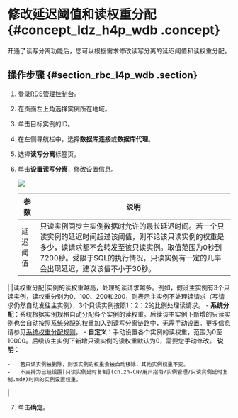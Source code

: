# 修改延迟阈值和读权重分配 {#concept_ldz_h4p_wdb .concept}

开通了读写分离功能后，您可以根据需求修改读写分离的延迟阈值和读权重分配。

## 操作步骤 {#section_rbc_l4p_wdb .section}

1.  登录[RDS管理控制台](https://rdsnew.console.aliyun.com/console/index#/rdsList/)。
2.  在页面左上角选择实例所在地域。
3.  单击目标实例的ID。
4.  在左侧导航栏中，选择**数据库连接**或**数据库代理**。
5.  选择**读写分离**标签页。
6.  单击**设置读写分离**，修改设置信息。

    ![](http://static-aliyun-doc.oss-cn-hangzhou.aliyuncs.com/assets/img/7916/15364603773100_zh-CN.png)

    |参数|说明|
    |--|--|
    |延迟阈值|只读实例同步主实例数据时允许的最长延迟时间。若一个只读实例的延迟时间超过该阈值，则不论该只读实例的权重是多少，读请求都不会转发至该只读实例。取值范围为0秒到7200秒。受限于SQL的执行情况，只读实例有一定的几率会出现延迟，建议该值不小于30秒。

|
    |读权重分配|实例的读权重越高，处理的读请求越多。例如，假设主实例有3个只读实例，读权重分别为0、100、200和200，则表示主实例不处理读请求（写请求仍然自动发往主实例），3个只读实例按照1：2：2的比例处理读请求。    -   **系统分配**：系统根据实例规格自动分配各个实例的读权重。后续该主实例下新增的只读实例也会自动按照系统分配的权重加入到读写分离链路中，无需手动设置。更多信息请参见[系统权重分配规则](cn.zh-CN/用户指南/读写分离/系统权重分配规则.md#)。
    -   **自定义**：手动设置各个实例的读权重，范围为0至10000。后续该主实例下新增只读实例的读权重默认为0，需要您手动修改。
**说明：** 

    -   若只读实例被删除，则该实例的权重会被自动移除，其他实例权重不变。
    -   不支持为已经设置[只读实例延时复制](cn.zh-CN/用户指南/实例管理/只读实例延时复制.md#)时间的实例设置权重。
|

7.  单击**确定**。

